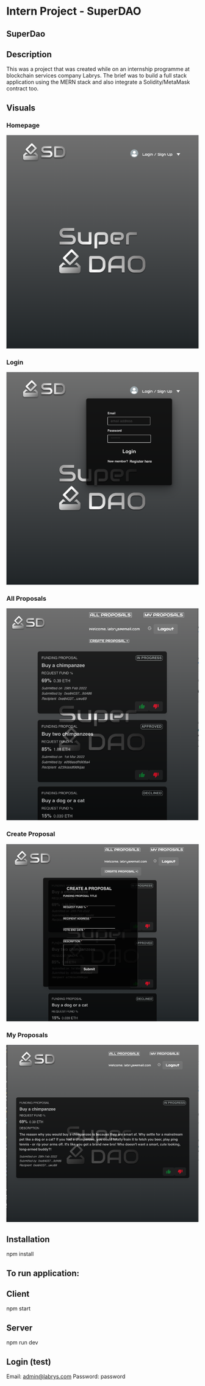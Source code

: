 # Intern Project - SuperDAO

## SuperDao

## Description

This was a project that was created while on an internship programme at blockchain services company Labrys. The brief was to build a full stack application using the MERN stack and also integrate a Solidity/MetaMask contract too.

## Visuals

### Homepage

![home](img/Homepage.png)

### Login

![login](img/Login.png)

### All Proposals

![All proposals](img/AllProposals.png)

### Create Proposal

![create proposal](img/CreateProposal.png)

### My Proposals

![my proposals](img/MyProposal.png)

## Installation

npm install

## To run application:

## Client

npm start

## Server

npm run dev

## Login (test)

Email: admin@labrys.com
Password: password
